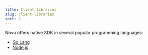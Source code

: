```yaml
---
title: Client libraries
slug: client-libraries
sort: 2
---
```


Novu offers native SDK in several popular programming languages:

- [Go Lang](https://github.com/novuhq/go-novu)
- [Node.js](https://github.com/novuhq/novu/tree/main/packages/node)
